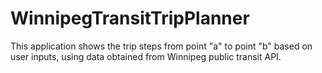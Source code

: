 # WinnipegTransitTripPlanner
This application shows the trip steps from point "a" to point "b" based on user inputs, using data obtained from Winnipeg public transit API.
